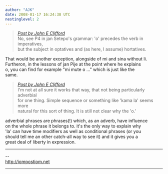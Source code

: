 ```yaml
---
author: "AJK"
date: 2008-01-17 16:24:38 UTC
nestinglevel: 2
---
```

> [_Post by John E Clifford_](/2wZBIW9L/toki-luka-pona-nimi-li-mi#post4)  
> No, see P4 in jan Setepo's grammar: 'o' precedes the verb in imperatives,  
> but the subject in optatives and (as here, I assume) hortatives.  
> 

That would be another exception, alongside of mi and sina without li.  
Furtheron, in the lessons of jan Pije at the point where he explains  
o, you can find for example "mi mute o ..." which is just like the  
same.  

> [_Post by John E Clifford_](/2wZBIW9L/toki-luka-pona-nimi-li-mi#post4)  
> I'm not at all sure it works that way, that not being particularly adverbial  
> for one thing. Simple sequence or something like 'kama la' seems more  
> natural for this sort of thing. It is still not clear why the 'o.'  
> 

adverbial phrases are phrases(!) which, as an adverb, have influence  
on the whole phrase it belongs to. it's the only way to explain why  
'la' can have time modifiers as well as conditional phrases (or you  
should tell me an other catch-all way to see it) and it gives you a  
great deal of liberty in expression.  

***

\--  
http://iompostiom.net  


***